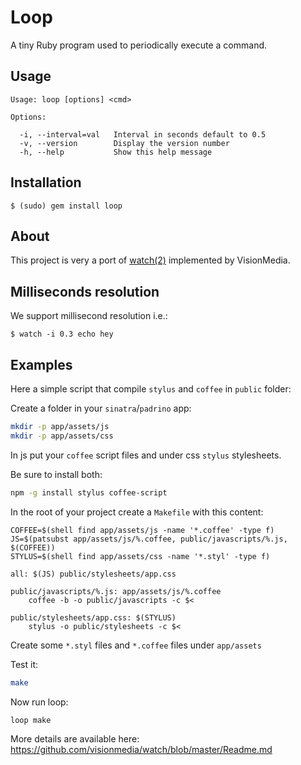 # Loop

A tiny Ruby program used to periodically execute a command.

## Usage

```
Usage: loop [options] <cmd>

Options:

  -i, --interval=val   Interval in seconds default to 0.5
  -v, --version        Display the version number
  -h, --help           Show this help message
```

## Installation

```
$ (sudo) gem install loop
```

## About

  This project is very a port of [watch(2)](https://github.com/visionmedia/watch) implemented by VisionMedia.

## Milliseconds resolution

 We support millisecond resolution i.e.:

```
$ watch -i 0.3 echo hey
```

## Examples

Here a simple script that compile `stylus` and `coffee` in `public` folder:

Create a folder in your `sinatra`/`padrino` app:

```sh
mkdir -p app/assets/js
mkdir -p app/assets/css
```

In js put your `coffee` script files and under css `stylus` stylesheets.

Be sure to install both:

```sh
npm -g install stylus coffee-script
```

In the root of your project create a `Makefile` with this content:

```make
COFFEE=$(shell find app/assets/js -name '*.coffee' -type f)
JS=$(patsubst app/assets/js/%.coffee, public/javascripts/%.js, $(COFFEE))
STYLUS=$(shell find app/assets/css -name '*.styl' -type f)

all: $(JS) public/stylesheets/app.css

public/javascripts/%.js: app/assets/js/%.coffee
	coffee -b -o public/javascripts -c $<

public/stylesheets/app.css: $(STYLUS)
	stylus -o public/stylesheets -c $<
```

Create some `*.styl` files and  `*.coffee` files under `app/assets`

Test it:

```sh
make
```

Now run loop:

```sh
loop make
```

More details are available here: https://github.com/visionmedia/watch/blob/master/Readme.md
